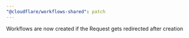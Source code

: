 ```yaml
---
"@cloudflare/workflows-shared": patch
---
```


Workflows are now created if the Request gets redirected after creation
